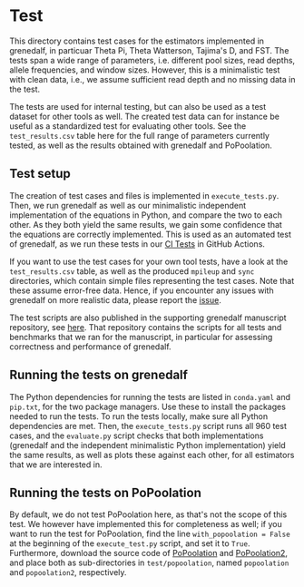 # Test

This directory contains test cases for the estimators implemented in grenedalf, in particuar Theta Pi, Theta Watterson, Tajima's D, and FST. The tests span a wide range of parameters, i.e. different pool sizes, read depths, allele frequencies, and window sizes. However, this is a minimalistic test with clean data, i.e., we assume sufficient read depth and no missing data in the test.

The tests are used for internal testing, but can also be used as a test dataset for other tools as well. The created test data can for instance be useful as a standardized test for evaluating other tools. See the `test_results.csv` table here for the full range of parameters currently tested, as well as the results obtained with grenedalf and PoPoolation.

## Test setup

The creation of test cases and files is implemented in `execute_tests.py`. Then, we run grenedalf as well as our minimalistic independent implementation of the equations in Python, and compare the two to each other. As they both yield the same results, we gain some confidence that the equations are correctly implemented. This is used as an automated test of grenedalf, as we run these tests in our [CI Tests](https://github.com/lczech/grenedalf/actions) in GitHub Actions.

If you want to use the test cases for your own tool tests, have a look at the `test_results.csv` table, as well as the produced `mpileup` and `sync` directories, which contain simple files representing the test cases. Note that these assume error-free data. Hence, if you encounter any issues with grenedalf on more realistic data, please report the [issue](https://github.com/lczech/grenedalf/issues).

The test scripts are also published in the supporting grenedalf manuscript repository, see [here](https://github.com/lczech/grenedalf-paper/tree/master/eval-independent-test). That repository contains the scripts for all tests and benchmarks that we ran for the manuscript, in particular for assessing correctness and performance of grenedalf.

## Running the tests on grenedalf

The Python dependencies for running the tests are listed in `conda.yaml` and `pip.txt`, for the two package managers. Use these to install the packages needed to run the tests. To run the tests locally, make sure all Python dependencies are met. Then, the `execute_tests.py` script runs all 960 test cases, and the `evaluate.py` script checks that both implementations (grenedalf and the independent minimalistic Python implementation) yield the same results, as well as plots these against each other, for all estimators that we are interested in.

## Running the tests on PoPoolation

By default, we do not test PoPoolation here, as that's not the scope of this test. We however have implemented this for completeness as well; if you want to run the test for PoPoolation, find the line `with_popoolation = False` at the beginning of the `execute_test.py` script, and set it to `True`. Furthermore, download the source code of [PoPoolation](https://sourceforge.net/projects/popoolation/) and [PoPoolation2](https://sourceforge.net/projects/popoolation2/), and place both as sub-directories in `test/popoolation`, named `popoolation` and `popoolation2`, respectively.
